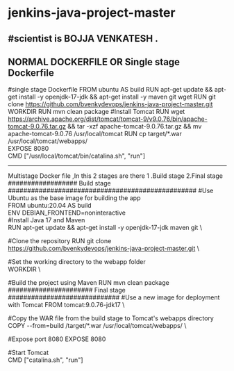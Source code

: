 # jenkins-java-project-master
#scientist is BOJJA VENKATESH .
--------------------------------------------------------------------------
NORMAL DOCKERFILE OR Single stage Dockerfile
-----------------------------------------------------------------------------
#single stage Dockerfile
FROM ubuntu AS build
RUN apt-get update && apt-get install -y openjdk-17-jdk && apt-get install -y maven git wget
RUN git clone https://github.com/bvenkydevops/jenkins-java-project-master.git   \
WORKDIR 
RUN mvn clean package
#Install Tomcat
RUN wget https://archive.apache.org/dist/tomcat/tomcat-9/v9.0.76/bin/apache-tomcat-9.0.76.tar.gz &&
tar -xzf apache-tomcat-9.0.76.tar.gz &&
mv apache-tomcat-9.0.76 /usr/local/tomcat
RUN cp target/*.war /usr/local/tomcat/webapps/               \
EXPOSE 8080         \
CMD ["/usr/local/tomcat/bin/catalina.sh", "run"]

----------------------------------------------------------------------------------------
Multistage Docker file ,In this 2 stages are there 1 .Build stage 2.Final stage
################## Build stage ################################################# #Use Ubuntu as the base image for building the app  \
FROM ubuntu:20.04 AS build           \
ENV DEBIAN_FRONTEND=noninteractive    \
#Install Java 17 and Maven               \
RUN apt-get update &&
apt-get install -y openjdk-17-jdk maven git \

#Clone the repository
RUN git clone https://github.com/bvenkydevops/jenkins-java-project-master.git \

#Set the working directory to the webapp folder      \
WORKDIR  \

#Build the project using Maven
RUN mvn clean package             \
###################### Final stage #############################
#Use a new image for deployment with Tomcat
FROM tomcat:9.0.76-jdk17 \

#Copy the WAR file from the build stage to Tomcat's webapps directory
COPY --from=build /target/*.war /usr/local/tomcat/webapps/  \

#Expose port 8080
EXPOSE 8080          

#Start Tomcat  \
CMD ["catalina.sh", "run"]

